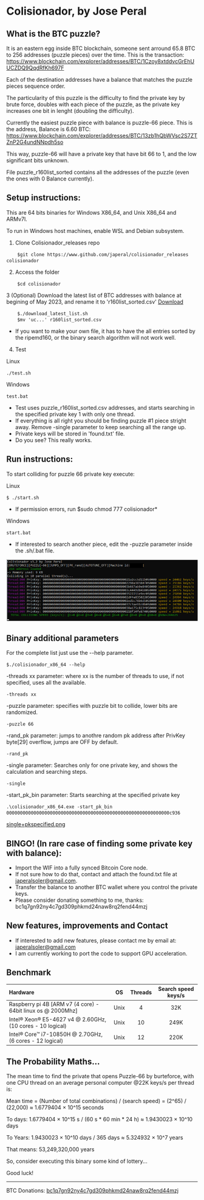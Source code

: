 # Colisionador, by Jose Peral

## What is the BTC puzzle?
It is an eastern egg inside BTC blockchain, someone sent arround 65.8 BTC to 256 addresses (puzzle pieces) over the time.
This is the transaction: https://www.blockchain.com/explorer/addresses/BTC/1Czoy8xtddvcGrEhUUCZDQ9QqdRfKh697F

Each of the destination addresses have a balance that matches the puzzle pieces sequence order.

The particularity of this puzzle is the difficulty to find the private key by brute force, doubles with each piece of the puzzle, as the private key increases one bit in lenght (doubling the difficulty).

Currently the easiest puzzle piece with balance is puzzle-66 piece. This is the address, Balance is 6.60 BTC: 
https://www.blockchain.com/explorer/addresses/BTC/13zb1hQbWVsc2S7ZTZnP2G4undNNpdh5so

This way, puzzle-66 will have a private key that have bit 66 to 1, and the low significant bits unknown.

File puzzle_r160list_sorted contains all the addresses of the puzzle (even the ones with 0 Balance currently).

## Setup instructions:
This are 64 bits binaries for Windows X86_64, and Unix X86_64 and ARMv7l.

To run in Windows host machines, enable WSL and Debian subsystem.

1. Clone Colisionador_releases repo 
```
    $git clone https://www.github.com/japeral/colisionador_releases colisionador
```

2. Access the folder
```
    $cd colisionador
```

3 (Optional) Download the latest list of BTC addresses with balance at begining of May 2023, and rename it to 'r160list_sorted.csv'
[Download](https://drive.google.com/file/d/1ppTbtCUtVbvwgViI1CVzXHKFTteLEMej/view)
```
    $./download_latest_list.sh
    $mv 'uc...' r160list_sorted.csv    
```
* If you want to make your own file, it has to have the all entries sorted by the ripemd160, or the binary search algorithm will not work well.

4. Test

Linux
```
./test.sh
```
Windows
```
test.bat
```

* Test uses puzzle_r160list_sorted.csv addresses, and starts searching in the specified private key 1 with only one thread.
* If everything is all right you should be finding puzzle #1 piece stright away. Remove -single parameter to keep searching all the range up. 
* Private keys will be stored in 'found.txt' file.
* Do you see? This really works.

## Run instructions:
To start colliding for puzzle 66 private key execute:

Linux
```
$ ./start.sh
```
* If permission errors, run $sudo chmod 777 colisionador*

Windows
```
start.bat
```
* If interested to search another piece, edit the -puzzle parameter inside the .sh/.bat file.

![Puzzle66-10threads](puzzle66-10threads.png)

## Binary additional parameters
For the complete list just use the --help parameter.
```
$./colisionador_x86_64 --help
```
-threads xx parameter: where xx is the number of threads to use, if not specified, uses all the available.
```
-threads xx
```
-puzzle parameter: specifies with puzzle bit to collide, lower bits are randomized.
```
-puzzle 66
```
-rand_pk parameter: jumps to anothre random pk address after PrivKey byte[29] overflow, jumps are OFF by default.
```
-rand_pk
```
-single parameter: Searches only for one private key, and shows the calculation and searching steps.
```
-single
```
-start_pk_bin parameter: Starts searching at the specified private key
```
.\colisionador_x86_64.exe -start_pk_bin 000000000000000000000000000000000000000000000000000000000000c936
```
[single+pkspecified.png](single+pkspecified.png)

## BINGO! (In rare case of finding some private key with balance):
* Import the WIF into a fully synced Bitcoin Core node. 
* If not sure how to do that, contact and attach the found.txt file at japeralsoler@gmail.com.
* Transfer the balance to another BTC wallet where you control the private keys.
* Please consider donating something to me, thanks: bc1q7gn92ny4c7gd309phkmd24naw8rq2fend44mzj

## New features, improvements and Contact
* If interested to add new features, please contact me by email at: japeralsoler@gmail.com
* I am currently working to port the code to support GPU acceleration.

## Benchmark
|                           Hardware                            |  OS  | Threads | Search speed keys/s |
| :-------------------------------------------------------------| :--: |:-----: | :-----------------: |
| Raspberry pi 4B [ARM v7 (4 core) - 64bit linux os @ 2000Mhz]  | Unix |    4   |         32K         |
| Intel® Xeon® E5-4627 v4 @ 2.60GHz, (10 cores - 10 logical)    | Unix |   10   |        249K         |
| Intel® Core™ i7-10850H @ 2.70GHz, (6 cores - 12 logical)      | Unix |   12   |        220K         | 

## The Probability Maths...
The mean time to find the private that opens Puzzle-66 by burteforce, with one CPU thread on an average personal computer @22K keys/s per thread is:

Mean time = (Number of total combinations) / (search speed) = (2^65) / (22,000) ≈ 1.6779404 × 10^15 seconds

To days: 1.6779404 × 10^15 s / (60 s * 60 min * 24 h) ≈ 1.9430023 × 10^10 days

To Years: 1.9430023 × 10^10 days / 365 days ≈ 5.324932 × 10^7 years

That means: 53,249,320,000 years

So, consider executing this binary some kind of lottery...

Good luck!

----------------------------------------------------------------
BTC Donations: [bc1q7gn92ny4c7gd309phkmd24naw8rq2fend44mzj](https://www.blockchain.com/explorer/addresses/btc/bc1q7gn92ny4c7gd309phkmd24naw8rq2fend44mzj)